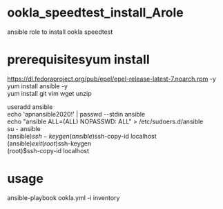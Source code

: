 # ookla_speedtest_install_Arole
ansible role to install ookla speedtest   

# prerequisitesyum  install      
https://dl.fedoraproject.org/pub/epel/epel-release-latest-7.noarch.rpm -y   
yum install ansible -y   
yum install git vim wget unzip   
   
useradd ansible   
echo 'apnansible2020!' | passwd --stdin ansible   
echo "ansible ALL=(ALL) NOPASSWD: ALL" > /etc/sudoers.d/ansible   
su - ansible   
(ansible)$ssh-keygen   
(ansible)$ssh-copy-id localhost   
(ansible)$exit   
(root)$ssh-keygen   
(root)$ssh-copy-id localhost   
   
# usage   
ansible-playbook ookla.yml -i inventory 
